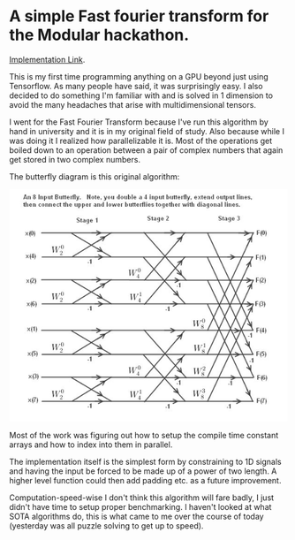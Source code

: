 # A simple Fast fourier transform for the Modular hackathon.

[Implementation Link](https://github.com/martinvuyk/hackathon-fft).

This is my first time programming anything on a GPU beyond just using Tensorflow. As many people have said, it was surprisingly easy. I also decided to do something I'm familiar with and is solved in 1  dimension to avoid the many headaches that arise with multidimensional tensors.

I went for the Fast Fourier Transform because I've run this algorithm by hand in university and it is in my original field of study. Also because while I was doing it I realized how parallelizable it is. Most of the operations get boiled down to an operation between a pair of complex numbers that again get stored in two complex numbers.

The butterfly diagram is this original algorithm:

![image](./Butterfly%208%20Input%20Example.jpg)

Most of the work was figuring out how to setup the compile time constant arrays and how to index into them in parallel.

The implementation itself is the simplest form by constraining to 1D signals and having the input be forced to be made up of a power of two length. A higher level function could then add padding etc. as a future improvement.

Computation-speed-wise I don't think this algorithm will fare badly, I just didn't have time to setup proper benchmarking. I haven't looked at what SOTA algorithms do, this is what came to me over the course of today (yesterday was all puzzle solving to get up to speed).